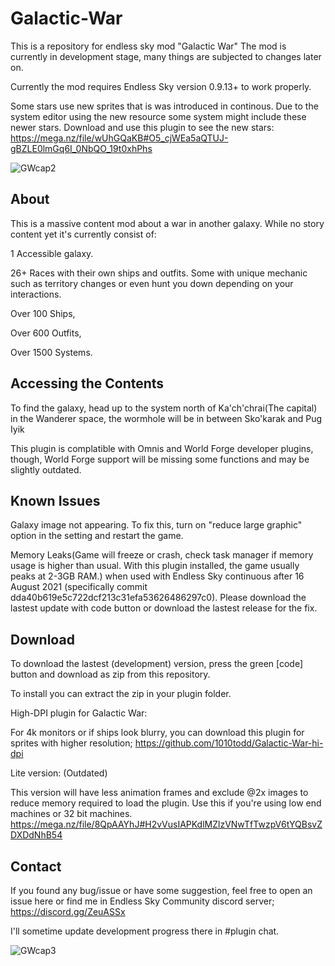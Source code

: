 # Galactic-War
This is a repository for endless sky mod "Galactic War"
The mod is currently in development stage, many things are subjected to changes later on.

Currently the mod requires Endless Sky version 0.9.13+ to work properly.

Some stars use new sprites that is was introduced in continous. Due to the system editor using the new resource some system might include these newer stars. Download and use this plugin to see the new stars: https://mega.nz/file/wUhGQaKB#O5_cjWEa5aQTUJ-gBZLE0lmGq6I_0NbQO_19t0xhPhs

![GWcap2](https://user-images.githubusercontent.com/19187937/152830096-35d610a9-1fde-46a0-b4b8-694035cab411.PNG)

## About
This is a massive content mod about a war in another galaxy.
While no story content yet it's currently consist of:

1 Accessible galaxy.

26+ Races with their own ships and outfits. Some with unique mechanic such as territory changes or even hunt you down depending on your interactions.

Over 100 Ships,

Over 600 Outfits,

Over 1500 Systems.

## Accessing the Contents

To find the galaxy, head up to the system north of Ka'ch'chrai(The capital) in the Wanderer space, the wormhole will be in between Sko'karak and Pug Iyik

This plugin is complatible with Omnis and World Forge developer plugins, though, World Forge support will be missing some functions and may be slightly outdated.

## Known Issues
Galaxy image not appearing. To fix this, turn on "reduce large graphic" option in the setting and restart the game.

Memory Leaks(Game will freeze or crash, check task manager if memory usage is higher than usual. With this plugin installed, the game usually peaks at 2-3GB RAM.) when used with Endless Sky continuous after 16 August 2021 (specifically commit dda40b619e5c722dcf213c31efa53626486297c0). Please download the lastest update with code button or download the lastest release for the fix.

## Download
To download the lastest (development) version, press the green [code] button and download as zip from this repository.

To install you can extract the zip in your plugin folder.

High-DPI plugin for Galactic War:

For 4k monitors or if ships look blurry, you can download this plugin for sprites with higher resolution;
https://github.com/1010todd/Galactic-War-hi-dpi

Lite version: (Outdated)

This version will have less animation frames and exclude @2x images to reduce memory required to load the plugin. Use this if you're using low end machines or 32 bit machines.
https://mega.nz/file/8QpAAYhJ#H2vVusIAPKdlMZlzVNwTfTwzpV6tYQBsvZDXDdNhB54



## Contact
If you found any bug/issue or have some suggestion, feel free to open an issue here or find me in Endless Sky Community discord server; https://discord.gg/ZeuASSx 

I'll sometime update development progress there in #plugin chat.

![GWcap3](https://user-images.githubusercontent.com/19187937/152831081-86783ac0-a228-4abd-9dd2-54952738b864.PNG)
